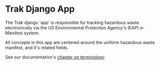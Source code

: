 # Trak Django App

The Trak django 'app' is responsible for tracking hazardous waste electronically
via the US Environmental Protection Agency's (EAP) e-Manifest system.

All concepts in this app are centered around the uniform hazardous waste manifest,
and it's related fields.

See our documentation's [chapter on terminology](https://usepa.github.io/haztrak/terminology.html).
